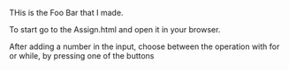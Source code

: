 THis is the Foo Bar that I made.

To start go to the Assign.html and open it in your browser.

After adding a number in the input, choose between the operation with for or while, by pressing one of the buttons